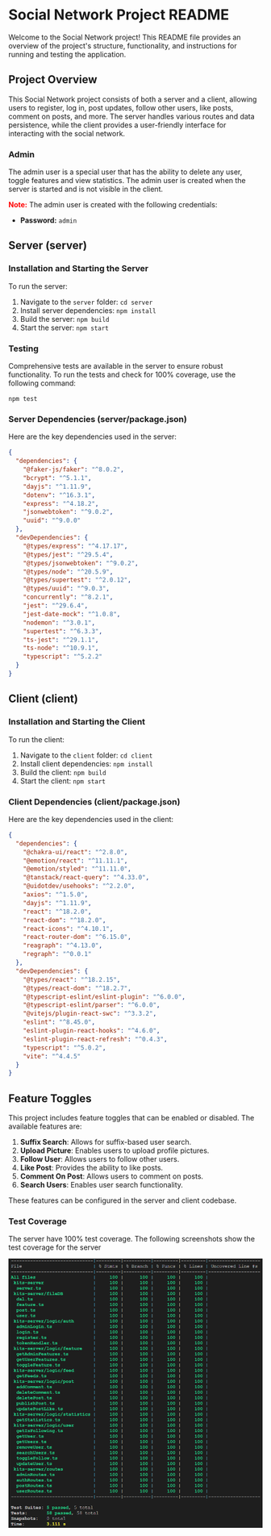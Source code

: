 # Social Network Project README

Welcome to the Social Network project! This README file provides an overview of the project's structure, functionality, and instructions for running and testing the application.

## Project Overview

This Social Network project consists of both a server and a client, allowing users to register, log in, post updates, follow other users, like posts, comment on posts, and more. The server handles various routes and data persistence, while the client provides a user-friendly interface for interacting with the social network.

### Admin

The admin user is a special user that has the ability to delete any user, toggle features and view statistics. The admin user is created when the server is started and is not visible in the client.

<span style="color:red">**Note:**</span> The admin user is created with the following credentials:

- **Password:** `admin`

## Server (server)

### Installation and Starting the Server

To run the server:

1. Navigate to the `server` folder: `cd server`
2. Install server dependencies: `npm install`
3. Build the server: `npm build`
4. Start the server: `npm start`

### Testing

Comprehensive tests are available in the server to ensure robust functionality. To run the tests and check for 100% coverage, use the following command:

```
npm test
```

### Server Dependencies (server/package.json)

Here are the key dependencies used in the server:

```json
{
  "dependencies": {
    "@faker-js/faker": "^8.0.2",
    "bcrypt": "^5.1.1",
    "dayjs": "^1.11.9",
    "dotenv": "^16.3.1",
    "express": "^4.18.2",
    "jsonwebtoken": "^9.0.2",
    "uuid": "^9.0.0"
  },
  "devDependencies": {
    "@types/express": "^4.17.17",
    "@types/jest": "^29.5.4",
    "@types/jsonwebtoken": "^9.0.2",
    "@types/node": "^20.5.9",
    "@types/supertest": "^2.0.12",
    "@types/uuid": "^9.0.3",
    "concurrently": "^8.2.1",
    "jest": "^29.6.4",
    "jest-date-mock": "^1.0.8",
    "nodemon": "^3.0.1",
    "supertest": "^6.3.3",
    "ts-jest": "^29.1.1",
    "ts-node": "^10.9.1",
    "typescript": "^5.2.2"
  }
}
```

## Client (client)

### Installation and Starting the Client

To run the client:

1. Navigate to the `client` folder: `cd client`
2. Install client dependencies: `npm install`
3. Build the client: `npm build`
4. Start the client: `npm start`

### Client Dependencies (client/package.json)

Here are the key dependencies used in the client:

```json
{
  "dependencies": {
    "@chakra-ui/react": "^2.8.0",
    "@emotion/react": "^11.11.1",
    "@emotion/styled": "^11.11.0",
    "@tanstack/react-query": "^4.33.0",
    "@uidotdev/usehooks": "^2.2.0",
    "axios": "^1.5.0",
    "dayjs": "^1.11.9",
    "react": "^18.2.0",
    "react-dom": "^18.2.0",
    "react-icons": "^4.10.1",
    "react-router-dom": "^6.15.0",
    "reagraph": "^4.13.0",
    "regraph": "^0.0.1"
  },
  "devDependencies": {
    "@types/react": "^18.2.15",
    "@types/react-dom": "^18.2.7",
    "@typescript-eslint/eslint-plugin": "^6.0.0",
    "@typescript-eslint/parser": "^6.0.0",
    "@vitejs/plugin-react-swc": "^3.3.2",
    "eslint": "^8.45.0",
    "eslint-plugin-react-hooks": "^4.6.0",
    "eslint-plugin-react-refresh": "^0.4.3",
    "typescript": "^5.0.2",
    "vite": "^4.4.5"
  }
}
```

## Feature Toggles

This project includes feature toggles that can be enabled or disabled. The available features are:

1. **Suffix Search**: Allows for suffix-based user search.
2. **Upload Picture**: Enables users to upload profile pictures.
3. **Follow User**: Allows users to follow other users.
4. **Like Post**: Provides the ability to like posts.
5. **Comment On Post**: Allows users to comment on posts.
6. **Search Users**: Enables user search functionality.

These features can be configured in the server and client codebase.

### Test Coverage

The server have 100% test coverage. The following screenshots show the test coverage for the server

![Server Test Coverage](./images/server-test-coverage.png)
